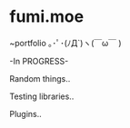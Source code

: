 # fumi.moe
~portfolio ｡･ﾟ･(ﾉД`)ヽ(￣ω￣ )

-In PROGRESS-

Random things.. 

Testing libraries..

Plugins..

